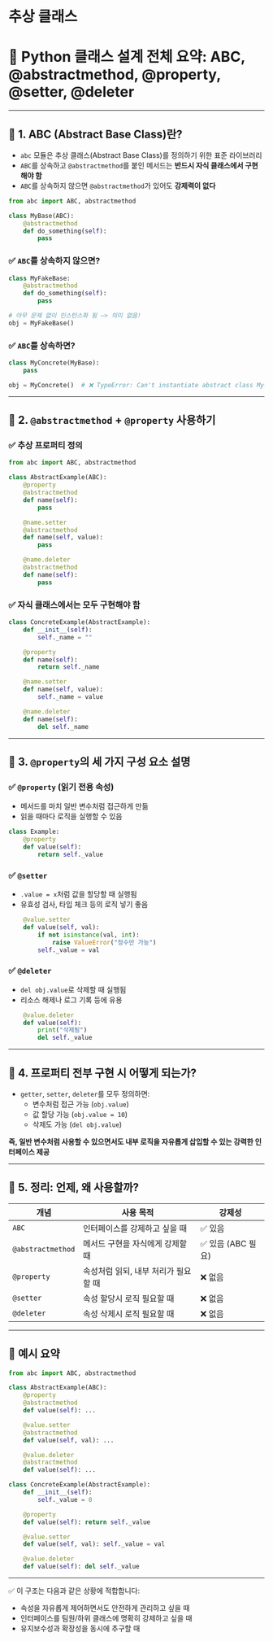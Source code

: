 # 추상 클래스

# 🧠 Python 클래스 설계 전체 요약: ABC, @abstractmethod, @property, @setter, @deleter

---

## 📌 1. ABC (Abstract Base Class)란?

- `abc` 모듈은 추상 클래스(Abstract Base Class)를 정의하기 위한 표준 라이브러리
- `ABC`를 상속하고 `@abstractmethod`를 붙인 메서드는 **반드시 자식 클래스에서 구현해야 함**
- `ABC`를 상속하지 않으면 `@abstractmethod`가 있어도 **강제력이 없다**

```python
from abc import ABC, abstractmethod

class MyBase(ABC):
    @abstractmethod
    def do_something(self):
        pass

```

### ✅ `ABC`를 상속하지 않으면?

```python
class MyFakeBase:
    @abstractmethod
    def do_something(self):
        pass

# 아무 문제 없이 인스턴스화 됨 —> 의미 없음!
obj = MyFakeBase()

```

### ✅ `ABC`를 상속하면?

```python
class MyConcrete(MyBase):
    pass

obj = MyConcrete()  # ❌ TypeError: Can't instantiate abstract class MyConcrete

```

---

## 🧩 2. `@abstractmethod` + `@property` 사용하기

### ✅ 추상 프로퍼티 정의

```python
from abc import ABC, abstractmethod

class AbstractExample(ABC):
    @property
    @abstractmethod
    def name(self):
        pass

    @name.setter
    @abstractmethod
    def name(self, value):
        pass

    @name.deleter
    @abstractmethod
    def name(self):
        pass

```

### ✅ 자식 클래스에서는 모두 구현해야 함

```python
class ConcreteExample(AbstractExample):
    def __init__(self):
        self._name = ""

    @property
    def name(self):
        return self._name

    @name.setter
    def name(self, value):
        self._name = value

    @name.deleter
    def name(self):
        del self._name

```

---

## 🧷 3. `@property`의 세 가지 구성 요소 설명

### ✅ `@property` (읽기 전용 속성)

- 메서드를 마치 일반 변수처럼 접근하게 만듦
- 읽을 때마다 로직을 실행할 수 있음

```python
class Example:
    @property
    def value(self):
        return self._value

```

### ✅ `@setter`

- `.value = x`처럼 값을 할당할 때 실행됨
- 유효성 검사, 타입 체크 등의 로직 넣기 좋음

```python
    @value.setter
    def value(self, val):
        if not isinstance(val, int):
            raise ValueError("정수만 가능")
        self._value = val

```

### ✅ `@deleter`

- `del obj.value`로 삭제할 때 실행됨
- 리소스 해제나 로그 기록 등에 유용

```python
    @value.deleter
    def value(self):
        print("삭제됨")
        del self._value

```

---

## 📌 4. 프로퍼티 전부 구현 시 어떻게 되는가?

- `getter`, `setter`, `deleter`를 모두 정의하면:
    - 변수처럼 접근 가능 (`obj.value`)
    - 값 할당 가능 (`obj.value = 10`)
    - 삭제도 가능 (`del obj.value`)

**즉, 일반 변수처럼 사용할 수 있으면서도 내부 로직을 자유롭게 삽입할 수 있는 강력한 인터페이스 제공**

---

## 🧩 5. 정리: 언제, 왜 사용할까?

| 개념 | 사용 목적 | 강제성 |
| --- | --- | --- |
| `ABC` | 인터페이스를 강제하고 싶을 때 | ✅ 있음 |
| `@abstractmethod` | 메서드 구현을 자식에게 강제할 때 | ✅ 있음 (ABC 필요) |
| `@property` | 속성처럼 읽되, 내부 처리가 필요할 때 | ❌ 없음 |
| `@setter` | 속성 할당시 로직 필요할 때 | ❌ 없음 |
| `@deleter` | 속성 삭제시 로직 필요할 때 | ❌ 없음 |

---

## 💬 예시 요약

```python
from abc import ABC, abstractmethod

class AbstractExample(ABC):
    @property
    @abstractmethod
    def value(self): ...

    @value.setter
    @abstractmethod
    def value(self, val): ...

    @value.deleter
    @abstractmethod
    def value(self): ...

class ConcreteExample(AbstractExample):
    def __init__(self):
        self._value = 0

    @property
    def value(self): return self._value

    @value.setter
    def value(self, val): self._value = val

    @value.deleter
    def value(self): del self._value

```

---

✅ 이 구조는 다음과 같은 상황에 적합합니다:

- 속성을 자유롭게 제어하면서도 안전하게 관리하고 싶을 때
- 인터페이스를 팀원/하위 클래스에 명확히 강제하고 싶을 때
- 유지보수성과 확장성을 동시에 추구할 때